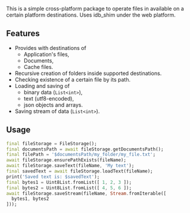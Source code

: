 This is a simple cross-platform package to operate files in available on a certain platform destinations. Uses idb_shim under the web platform.

## Features

- Provides with destinations of
    - Application's files,
    - Documents,
    - Cache files.
- Recursive creation of folders inside supported destinations.
- Checking existence of a certain file by its path.
- Loading and saving of
    - binary data (`List<int>`),
    - text (utf8-encoded),
    - json objects and arrays.
- Saving stream of data (`List<int>`).

## Usage

```dart
final fileStorage = FileStorage();
final documentsPath = await fileStorage.getDocumentsPath();
final filePath = '$documentsPath/my_folder/my_file.txt';
await fileStorage.ensurePathExists(fileName);
await fileStorage.saveText(fileName, 'My text');
final savedText = await fileStorage.loadText(fileName);
print('Saved text is: $savedText');
final bytes1 = Uint8List.fromList([ 1, 2, 3 ]);
final bytes2 = Uint8List.fromList([ 4, 5, 6 ]);
await fileStorage.saveStream(fileName, Stream.fromIterable([
  bytes1, bytes2
]));
```
